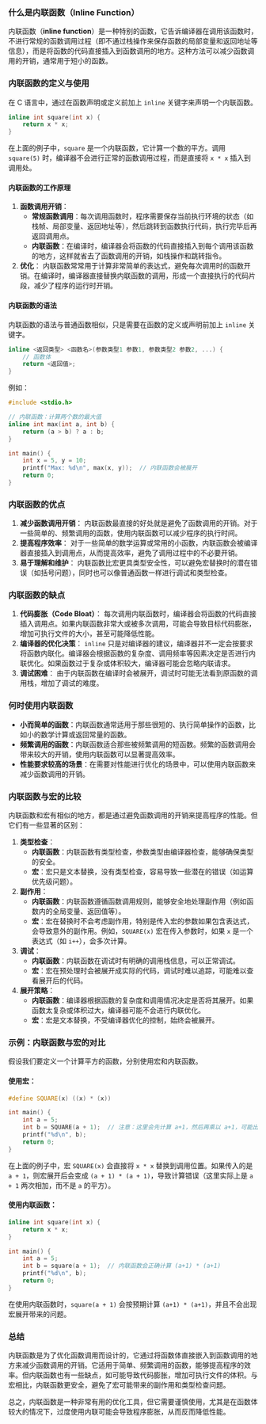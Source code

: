 ### **什么是内联函数（Inline Function）**

内联函数（**inline function**）是一种特别的函数，它告诉编译器在调用该函数时，不进行常规的函数调用过程（即不通过栈操作来保存函数的局部变量和返回地址等信息），而是将函数的代码直接插入到函数调用的地方。这种方法可以减少函数调用的开销，通常用于短小的函数。

### **内联函数的定义与使用**

在 C 语言中，通过在函数声明或定义前加上 `inline` 关键字来声明一个内联函数。

```cpp
inline int square(int x) {
    return x * x;
}
```

在上面的例子中，`square` 是一个内联函数，它计算一个数的平方。调用 `square(5)` 时，编译器不会进行正常的函数调用过程，而是直接将 `x * x` 插入到调用处。

#### **内联函数的工作原理**

1. **函数调用开销**：
   - **常规函数调用**：每次调用函数时，程序需要保存当前执行环境的状态（如栈帧、局部变量、返回地址等），然后跳转到函数执行代码，执行完毕后再返回调用点。
   - **内联函数**：在编译时，编译器会将函数的代码直接插入到每个调用该函数的地方，这样就省去了函数调用的开销，如栈操作和跳转指令。
2. **优化**： 内联函数常常用于计算非常简单的表达式，避免每次调用时的函数开销。在编译时，编译器直接替换内联函数的调用，形成一个直接执行的代码片段，减少了程序的运行时开销。

#### **内联函数的语法**

内联函数的语法与普通函数相似，只是需要在函数的定义或声明前加上 `inline` 关键字。

```cpp
inline <返回类型> <函数名>(参数类型1 参数1, 参数类型2 参数2, ...) {
    // 函数体
    return <返回值>;
}
```

例如：

```cpp
#include <stdio.h>

// 内联函数：计算两个数的最大值
inline int max(int a, int b) {
    return (a > b) ? a : b;
}

int main() {
    int x = 5, y = 10;
    printf("Max: %d\n", max(x, y));  // 内联函数会被展开
    return 0;
}
```

### **内联函数的优点**

1. **减少函数调用开销**： 内联函数最直接的好处就是避免了函数调用的开销。对于一些简单的、频繁调用的函数，使用内联函数可以减少程序的执行时间。
2. **提高程序效率**： 对于一些简单的数学运算或常用的小函数，内联函数会被编译器直接插入到调用点，从而提高效率，避免了调用过程中的不必要开销。
3. **易于理解和维护**： 内联函数比宏更具类型安全性，可以避免宏替换时的潜在错误（如括号问题），同时也可以像普通函数一样进行调试和类型检查。

### **内联函数的缺点**

1. **代码膨胀（Code Bloat）**： 每次调用内联函数时，编译器会将函数的代码直接插入调用点。如果内联函数非常大或被多次调用，可能会导致目标代码膨胀，增加可执行文件的大小，甚至可能降低性能。
2. **编译器的优化决策**： `inline` 只是对编译器的建议，编译器并不一定会按要求将函数内联化。编译器会根据函数的复杂度、调用频率等因素决定是否进行内联优化。如果函数过于复杂或体积较大，编译器可能会忽略内联请求。
3. **调试困难**： 由于内联函数在编译时会被展开，调试时可能无法看到原函数的调用栈，增加了调试的难度。

### **何时使用内联函数**

- **小而简单的函数**：内联函数通常适用于那些很短的、执行简单操作的函数，比如小的数学计算或返回常量的函数。
- **频繁调用的函数**：内联函数适合那些被频繁调用的短函数。频繁的函数调用会带来较大的开销，使用内联函数可以显著提高效率。
- **性能要求较高的场景**：在需要对性能进行优化的场景中，可以使用内联函数来减少函数调用的开销。

### **内联函数与宏的比较**

内联函数和宏有相似的地方，都是通过避免函数调用的开销来提高程序的性能。但它们有一些显著的区别：

1. **类型检查**：
   - **内联函数**：内联函数有类型检查，参数类型由编译器检查，能够确保类型的安全。
   - **宏**：宏只是文本替换，没有类型检查，容易导致一些潜在的错误（如运算优先级问题）。
2. **副作用**：
   - **内联函数**：内联函数遵循函数调用规则，能够安全地处理副作用（例如函数内的全局变量、返回值等）。
   - **宏**：宏在替换时不会考虑副作用，特别是传入宏的参数如果包含表达式，会导致意外的副作用。例如，`SQUARE(x)` 宏在传入参数时，如果 `x` 是一个表达式（如 `i++`），会多次计算。
3. **调试**：
   - **内联函数**：内联函数在调试时有明确的调用栈信息，可以正常调试。
   - **宏**：宏在预处理时会被展开成实际的代码，调试时难以追踪，可能难以查看展开后的代码。
4. **展开策略**：
   - **内联函数**：编译器根据函数的复杂度和调用情况决定是否将其展开。如果函数太复杂或体积过大，编译器可能不会进行内联优化。
   - **宏**：宏是文本替换，不受编译器优化的控制，始终会被展开。

### **示例：内联函数与宏的对比**

假设我们要定义一个计算平方的函数，分别使用宏和内联函数。

#### 使用宏：

```cpp
#define SQUARE(x) ((x) * (x))

int main() {
    int a = 5;
    int b = SQUARE(a + 1);  // 注意：这里会先计算 a+1，然后再乘以 a+1，可能出现不希望的行为
    printf("%d\n", b);
    return 0;
}
```

在上面的例子中，宏 `SQUARE(x)` 会直接将 `x * x` 替换到调用位置。如果传入的是 `a + 1`，则宏展开后会变成 `(a + 1) * (a + 1)`，导致计算错误（这里实际上是 `a + 1` 两次相加，而不是 `a` 的平方）。

#### 使用内联函数：

```cpp
inline int square(int x) {
    return x * x;
}

int main() {
    int a = 5;
    int b = square(a + 1);  // 内联函数会正确计算 (a+1) * (a+1)
    printf("%d\n", b);
    return 0;
}
```

在使用内联函数时，`square(a + 1)` 会按预期计算 `(a+1) * (a+1)`，并且不会出现宏展开带来的问题。

### **总结**

内联函数是为了优化函数调用而设计的，它通过将函数体直接嵌入到函数调用的地方来减少函数调用的开销。它适用于简单、频繁调用的函数，能够提高程序的效率。但内联函数也有一些缺点，如可能导致代码膨胀，增加可执行文件的体积。与宏相比，内联函数更安全，避免了宏可能带来的副作用和类型检查问题。

总之，内联函数是一种非常有用的优化工具，但它需要谨慎使用，尤其是在函数体较大的情况下，过度使用内联可能会导致程序膨胀，从而反而降低性能。